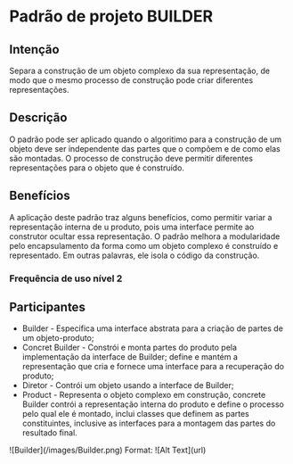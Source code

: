 # Padrão de projeto BUILDER

## Intenção
<p>
Separa a construção de um objeto complexo da sua representação, de modo que o mesmo processo de construção pode criar diferentes representações.
</p>

## Descrição
<p>
O padrão pode ser aplicado quando o algoritimo para a construção de um objeto deve ser independente das partes que o compõem e de como elas são montadas. O processo de construção deve permitir diferentes representações para o objeto que é construído.
</p>

## Benefícios
<p>
A aplicação deste padrão traz alguns benefícios, como permitir variar a representação interna de u produto, pois uma interface permite ao construtor ocultar essa representação. O padrão melhora a modularidade pelo encapsulamento da forma como um objeto complexo é construído e representado. Em outras palavras, ele isola o código da construção.
</p>

### Frequência de uso nível 2

## Participantes
<ul>
    <li>Builder - Especifica uma interface abstrata para a criação de partes de um objeto-produto;</li>
    <li>Concret Builder - Constrói e monta partes do produto pela implementação da interface de Builder; define e mantém a representação que cria e fornece uma interface para a recuperação do produto;</li>
    <li>Diretor - Contrói um objeto usando a interface de Builder;</li>
    <li>Product - Representa o objeto complexo em construção, concrete Builder contrói a representação interna do produto e define o processo pelo qual ele é montado, 
    inclui classes que definem as partes constituintes, inclusive as interfaces para a montagem das partes do resultado final.</li>
</ul>
![Builder](/images/Builder.png)
Format: ![Alt Text](url)

